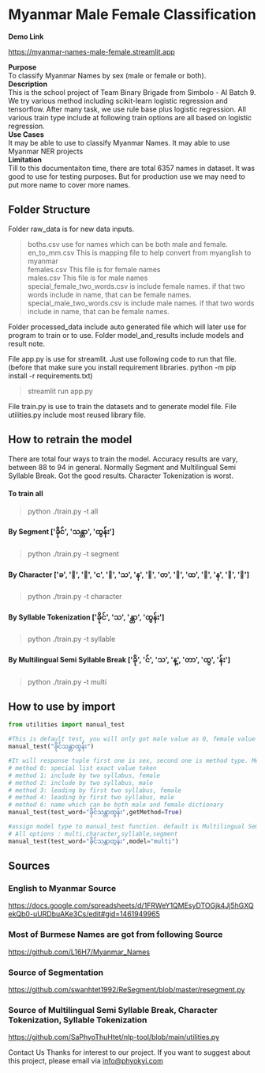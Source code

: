 # **Myanmar Male Female Classification**

**Demo Link**  
  
https://myanmar-names-male-female.streamlit.app


**Purpose**  
To classify Myanmar Names by sex (male or female or both).  
**Description**  
This is the school project of Team Binary Brigade from Simbolo - AI Batch 9. We try various method including scikit-learn logistic regression and tensorflow. After many task, we use rule base plus logistic regression. All various train type include at following train options are all based on logistic regression.  
**Use Cases**  
It may be able to use to classify Myanmar Names. It may able to use Myanmar NER projects  
**Limitation**  
Till to this documentaiton time, there are total 6357 names in dataset. It was good to use for testing purposes. But for production use we may need to put more name to cover more names.  

## **Folder Structure**

Folder raw_data is for new data inputs.  
> boths.csv use for names which can be both male and female.  
> en_to_mm.csv This is mapping file to help convert from myanglish to myanmar  
> females.csv This file is for female names  
> males.csv This file is for male names  
> special_female_two_words.csv is include female names. if that two words include in name, that can be female names.  
> special_male_two_words.csv is include male names. if that two words include in name, that can be female names.  

Folder processed_data include auto generated file which will later use for program to train or to use.
Folder model_and_results include models and result note.

File app.py is use for streamlit. Just use following code to run that file.  
(before that make sure you install requirement libraries. python -m pip install -r requirements.txt)
>streamlit run app.py

File train.py is use to train the datasets and to generate model file.
File utilities.py include most reused library file.

## **How to retrain the model**

There are total four ways to train the model. Accuracy results are vary, between 88 to 94 in general. Normally Segment and Multilingual Semi Syllable Break. Got the good results. Character Tokenization is worst. 

#### To train all

> python ./train.py -t all

#### By Segment ['ခိုင်', 'သန္တာ', 'ထွန်း']

> python ./train.py -t segment

#### By Character ['ခ', 'ိ', 'ု', 'င', '်', 'သ', 'န', '္', 'တ', 'ာ', 'ထ', 'ွ', 'န', '်', 'း']

> python ./train.py -t character

#### By Syllable Tokenization ['ခိုင်', 'သ', 'န္တာ', 'ထွန်း']

> python ./train.py -t syllable

#### By Multilingual Semi Syllable Break ['ခို', 'င်', 'သ', 'န္', 'တာ', 'ထွ', 'န်း']

> python ./train.py -t multi

## **How to use by import**

```python
from utilities import manual_test

#This is default test, you will only got male value as 0, female value as 1, both is 0.5
manual_test("ခိုင်သန္တာထွန်း")

#It will response tuple first one is sex, second one is method type. Method 0,1,2,3,4,6 is rule base, 5 is from model
# method 0: special list exact value taken
# method 1: include by two syllabus, female
# method 2: include by two syllabus, male
# method 3: leading by first two syllabus, female
# method 4: leading by first two syllabus, male
# method 6: name which can be both male and female dictionary
manual_test(test_word="ခိုင်သန္တာထွန်း",getMethod=True)

#assign model type to manual_test function. default is Multilingual Semi Syllable Break
# All options : multi,character,syllable,segment
manual_test(test_word="ခိုင်သန္တာထွန်း",model="multi")

```

## **Sources**

### English to Myanmar Source
https://docs.google.com/spreadsheets/d/1FRWeY1QMEsyDTOGjk4Jj5hGXQekQb0-uURDbuAKe3Cs/edit#gid=1461949965

### Most of Burmese Names are got from following Source
https://github.com/L16H7/Myanmar_Names

### Source of Segmentation
https://github.com/swanhtet1992/ReSegment/blob/master/resegment.py

### Source of Multilingual Semi Syllable Break, Character Tokenization, Syllable Tokenization
https://github.com/SaPhyoThuHtet/nlp-tool/blob/main/utilities.py

Contact Us
Thanks for interest to our project. If you want to suggest about this project, please email via info@phyokyi.com

